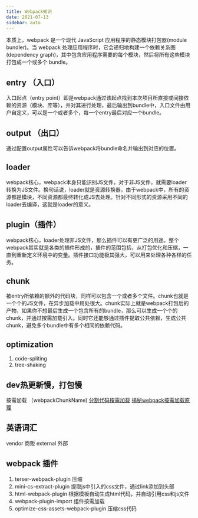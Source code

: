 ```yaml
---
title: Webpack知识
date: 2021-07-13
sidebar: auto
---
```



本质上，webpack 是一个现代 JavaScript 应用程序的静态模块打包器(module bundler)。当 webpack 处理应用程序时，它会递归地构建一个依赖关系图(dependency graph)，其中包含应用程序需要的每个模块，然后将所有这些模块打包成一个或多个 bundle。

## entry （入口）
入口起点（entry point）即是webpack通过该起点找到本次项目所直接或间接依赖的资源（模块、库等），并对其进行处理，最后输出到bundle中，入口文件由用户自定义，可以是一个或者多个，每一个entry最后对应一个bundle。

## output （出口）
通过配置output属性可以告诉webpack将bundle命名并输出到对应的位置。

## loader
webpack核心，webpack本身只能识别JS文件，对于非JS文件，就需要loader转换为JS文件。换句话说，loader就是资源转换器。由于webpack中，所有的资源都是模块，不同资源都最终转化成JS去处理。针对不同形式的资源采用不同的loader去编译，这就是loader的意义。

## plugin（插件）
webpack核心，loader处理非JS文件，那么插件可以有更广泛的用途。整个webpack其实就是各类的插件形成的，插件的范围包括，从打包优化和压缩，一直到重新定义环境中的变量。插件接口功能极其强大，可以用来处理各种各样的任务。

## chunk
被entry所依赖的额外的代码块，同样可以包含一个或者多个文件。chunk也就是一个个的JS文件，在异步加载中用处很大。chunk实际上就是webpack打包后的产物，如果你不想最后生成一个包含所有的bundle，那么可以生成一个个的chunk，并通过按需加载引入。同时它还能够通过插件提取公共依赖，生成公共chunk，避免多个bundle中有多个相同的依赖代码。
## optimization
1. code-spliting
2. tree-shaking
## dev热更新慢，打包慢 
按需加载 （webpackChunkName)
[分割代码按需加载](https://webpack.wuhaolin.cn/4%E4%BC%98%E5%8C%96/4-12%E6%8C%89%E9%9C%80%E5%8A%A0%E8%BD%BD.html)
[揭秘webpack按需加载原理](https://juejin.cn/post/6850418111599165448)

## 英语词汇
vendor 商贩
external 外部

## webpack 插件
1. terser-webpack-plugin 压缩
2. mini-cs-extract-plugin 提取js中引入的css文件，通过link添加到头部
3. html-webpack-plugin  根据模板自动生成html代码，并自动引用css和js文件
4. webpack-plugin-import 组件按需加载
5. optimize-css-assets-webpack-plugin 压缩css代码
